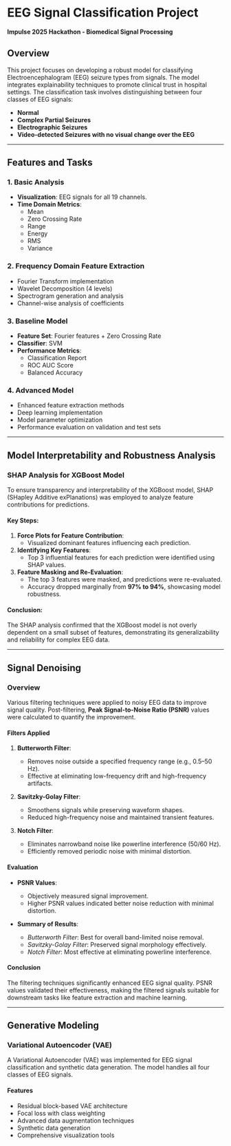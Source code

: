 
# EEG Signal Classification Project  
**Impulse 2025 Hackathon - Biomedical Signal Processing**

## Overview  
This project focuses on developing a robust model for classifying Electroencephalogram (EEG) seizure types from signals. The model integrates explainability techniques to promote clinical trust in hospital settings. The classification task involves distinguishing between four classes of EEG signals:  
- **Normal**  
- **Complex Partial Seizures**  
- **Electrographic Seizures**  
- **Video-detected Seizures with no visual change over the EEG**  

---

## Features and Tasks  

### 1. **Basic Analysis**  
- **Visualization**: EEG signals for all 19 channels.  
- **Time Domain Metrics**:  
  - Mean  
  - Zero Crossing Rate  
  - Range  
  - Energy  
  - RMS  
  - Variance  

### 2. **Frequency Domain Feature Extraction**  
- Fourier Transform implementation  
- Wavelet Decomposition (4 levels)  
- Spectrogram generation and analysis  
- Channel-wise analysis of coefficients  

### 3. **Baseline Model**  
- **Feature Set**: Fourier features + Zero Crossing Rate  
- **Classifier**: SVM  
- **Performance Metrics**:  
  - Classification Report  
  - ROC AUC Score  
  - Balanced Accuracy  

### 4. **Advanced Model**  
- Enhanced feature extraction methods  
- Deep learning implementation  
- Model parameter optimization  
- Performance evaluation on validation and test sets  

---

## Model Interpretability and Robustness Analysis  

### **SHAP Analysis for XGBoost Model**  
To ensure transparency and interpretability of the XGBoost model, SHAP (SHapley Additive exPlanations) was employed to analyze feature contributions for predictions.  

#### Key Steps:  
1. **Force Plots for Feature Contribution**:  
   - Visualized dominant features influencing each prediction.  
2. **Identifying Key Features**:  
   - Top 3 influential features for each prediction were identified using SHAP values.  
3. **Feature Masking and Re-Evaluation**:  
   - The top 3 features were masked, and predictions were re-evaluated.  
   - Accuracy dropped marginally from **97% to 94%**, showcasing model robustness.  

#### Conclusion:  
The SHAP analysis confirmed that the XGBoost model is not overly dependent on a small subset of features, demonstrating its generalizability and reliability for complex EEG data.

---

## Signal Denoising  

### **Overview**  
Various filtering techniques were applied to noisy EEG data to improve signal quality. Post-filtering, **Peak Signal-to-Noise Ratio (PSNR)** values were calculated to quantify the improvement.  

#### **Filters Applied**  
1. **Butterworth Filter**:  
   - Removes noise outside a specified frequency range (e.g., 0.5–50 Hz).  
   - Effective at eliminating low-frequency drift and high-frequency artifacts.  

2. **Savitzky-Golay Filter**:  
   - Smoothens signals while preserving waveform shapes.  
   - Reduced high-frequency noise and maintained transient features.  

3. **Notch Filter**:  
   - Eliminates narrowband noise like powerline interference (50/60 Hz).  
   - Efficiently removed periodic noise with minimal distortion.  

#### **Evaluation**  
- **PSNR Values**:  
  - Objectively measured signal improvement.  
  - Higher PSNR values indicated better noise reduction with minimal distortion.  

- **Summary of Results**:  
  - *Butterworth Filter*: Best for overall band-limited noise removal.  
  - *Savitzky-Golay Filter*: Preserved signal morphology effectively.  
  - *Notch Filter*: Most effective at eliminating powerline interference.  

#### **Conclusion**  
The filtering techniques significantly enhanced EEG signal quality. PSNR values validated their effectiveness, making the filtered signals suitable for downstream tasks like feature extraction and machine learning.

---

## Generative Modeling  

### **Variational Autoencoder (VAE)**  
A Variational Autoencoder (VAE) was implemented for EEG signal classification and synthetic data generation. The model handles all four classes of EEG signals.  

#### **Features**  
- Residual block-based VAE architecture  
- Focal loss with class weighting  
- Advanced data augmentation techniques  
- Synthetic data generation  
- Comprehensive visualization tools  

